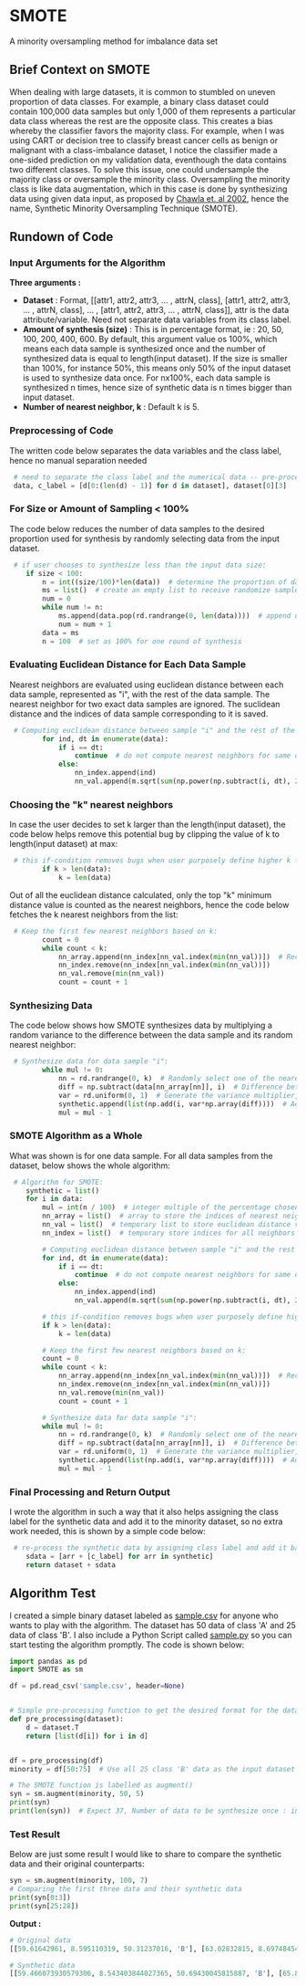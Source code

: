# SMOTE
A minority oversampling method for imbalance data set

## Brief Context on SMOTE
When dealing with large datasets, it is common to stumbled on uneven proportion of data classes. For example, a binary class dataset could contain 100,000 data samples but only 1,000 of them represents a particular data class whereas the rest are the opposite class. This creates a bias whereby the classifier favors the majority class. For example, when I was using CART or decision tree to classify breast cancer cells as benign or malignant with a class-imbalance dataset, I notice the classifier made a one-sided prediction on my validation data, eventhough the data contains two different classes. To solve this issue, one could undersample the majority class or oversample the minority class. Oversampling the minority class is like data augmentation, which in this case is done by synthesizing data using given data input, as proposed by [Chawla et. al 2002](https://arxiv.org/pdf/1106.1813.pdf), hence the name, Synthetic Minority Oversampling Technique (SMOTE).

## Rundown of Code

### Input Arguments for the Algorithm
**Three arguments :**
- **Dataset** : Format, [[attr1, attr2, attr3, ... , attrN, class], [attr1, attr2, attr3, ... , attrN, class], ... , [attr1, attr2, attr3, ... , attrN, class]], attr is the data attribute/variable. Need not separate data variables from its class label.
- **Amount of synthesis (size)** : This is in percentage format, ie : 20, 50, 100, 200, 400, 600. By default, this argument value os 100%, which means each data sample is synthesized once and the number of synthesized data is equal to length(input dataset). If the size is smaller than 100%, for instance 50%, this means only 50% of the input dataset is used to synthesize data once. For nx100%, each data sample is synthesized n times, hence size of synthetic data is n times bigger than input dataset.
- **Number of nearest neighbor, k** : Default k is 5.

### Preprocessing of Code
The written code below separates the data variables and the class label, hence no manual separation needed
``` Python
 # need to separate the class label and the numerical data -- pre-processing stage:
 data, c_label = [d[0:(len(d) - 1)] for d in dataset], dataset[0][3]
```

### For Size or Amount of Sampling < 100%
The code below reduces the number of data samples to the desired proportion used for synthesis by randomly selecting data from the input dataset. 
``` Python
 # if user chooses to synthesize less than the input data size:
    if size < 100:
        n = int((size/100)*len(data))  # determine the proportion of data samples for synthesis, no rounding needed
        ms = list()  # create an empty list to receive randomize samples of defined amount
        num = 0
        while num != n:
            ms.append(data.pop(rd.randrange(0, len(data))))  # append data samples and remove them to prevent duplicates
            num = num + 1
        data = ms
        n = 100  # set as 100% for one round of synthesis
```
### Evaluating Euclidean Distance for Each Data Sample
Nearest neighbors are evaluated using euclidean distance between each data sample, represented as "i", with the rest of the data sample. The nearest neighbor for two exact data samples are ignored. The suclidean distance and the indices of data sample corresponding to it is saved.
``` Python
 # Computing euclidean distance between sample "i" and the rest of the data samples:
        for ind, dt in enumerate(data):
            if i == dt:
                continue  # do not compute nearest neighbors for same data
            else:
                nn_index.append(ind)
                nn_val.append(m.sqrt(sum(np.power(np.subtract(i, dt), 2))))
```

### Choosing the "k" nearest neighbors
In case the user decides to set k larger than the length(input dataset), the code below helps remove this potential bug by clipping the value of k to length(input dataset) at max:
``` Python
 # this if-condition removes bugs when user purposely define higher k than the available data samples:
        if k > len(data):
            k = len(data)
```
Out of all the euclidean distance calculated, only the top "k" minimum distance value is counted as the nearest neighbors, hence the code below fetches the k nearest neighbors from the list:
``` Python
 # Keep the first few nearest neighbors based on k:
        count = 0
        while count < k:
            nn_array.append(nn_index[nn_val.index(min(nn_val))])  # Record the indices corresponding to nearest neighbor
            nn_index.remove(nn_index[nn_val.index(min(nn_val))])
            nn_val.remove(min(nn_val))
            count = count + 1
```

### Synthesizing Data
The code below shows how SMOTE synthesizes data by multiplying a random variance to the difference between the data sample and its random nearest neighbor:
``` Python
 # Synthesize data for data sample "i":
        while mul != 0:
            nn = rd.randrange(0, k)  # Randomly select one of the nearest neighbor, integer type
            diff = np.subtract(data[nn_array[nn]], i)  # Difference between two closely related samples
            var = rd.uniform(0, 1)  # Generate the variance multiplier, float type
            synthetic.append(list(np.add(i, var*np.array(diff))))  # Add sample i with variance vector
            mul = mul - 1
```

### SMOTE Algorithm as a Whole
What was shown is for one data sample. For all data samples from the dataset, below shows the whole algorithm:
``` Python
 # Algorithm for SMOTE:
    synthetic = list()
    for i in data:
        mul = int(n / 100)  # integer multiple of the percentage chosen
        nn_array = list()  # array to store the indices of nearest neighbors for sample "i"
        nn_val = list()  # temporary list to store euclidean distance value for future comparison
        nn_index = list()  # temporary store indices for all neighbors of sample "i"

        # Computing euclidean distance between sample "i" and the rest of the data samples:
        for ind, dt in enumerate(data):
            if i == dt:
                continue  # do not compute nearest neighbors for same data
            else:
                nn_index.append(ind)
                nn_val.append(m.sqrt(sum(np.power(np.subtract(i, dt), 2))))

        # this if-condition removes bugs when user purposely define higher k than the available data samples:
        if k > len(data):
            k = len(data)

        # Keep the first few nearest neighbors based on k:
        count = 0
        while count < k:
            nn_array.append(nn_index[nn_val.index(min(nn_val))])  # Record the indices corresponding to nearest neighbor
            nn_index.remove(nn_index[nn_val.index(min(nn_val))])
            nn_val.remove(min(nn_val))
            count = count + 1

        # Synthesize data for data sample "i":
        while mul != 0:
            nn = rd.randrange(0, k)  # Randomly select one of the nearest neighbor, integer type
            diff = np.subtract(data[nn_array[nn]], i)  # Difference between two closely related samples
            var = rd.uniform(0, 1)  # Generate the variance multiplier, float type
            synthetic.append(list(np.add(i, var*np.array(diff))))  # Add sample i with variance vector
            mul = mul - 1
```

### Final Processing and Return Output
I wrote the algorithm in such a way that it also helps assigning the class label for the synthetic data and add it to the minority dataset, so no extra work needed, this is shown by a simple code below:
``` Python
 # re-process the synthetic data by assigning class label and add it back to main dataset:
    sdata = [arr + [c_label] for arr in synthetic]
    return dataset + sdata
```

## Algorithm Test
I created a simple binary dataset labeled as [sample.csv](https://github.com/TzeLun/SMOTE/blob/master/sample.csv) for anyone who wants to play with the algorithm. The dataset has 50 data of class 'A' and 25 data of class 'B'. I also include a Python Script called [sample.py](https://github.com/TzeLun/SMOTE/blob/master/sample.py) so you can start testing the algorithm promptly. The code is shown below:
``` Python
import pandas as pd
import SMOTE as sm

df = pd.read_csv('sample.csv', header=None)


# Simple pre-processing function to get the desired format for the dataset
def pre_processing(dataset):
    d = dataset.T
    return [list(d[i]) for i in d]


df = pre_processing(df)
minority = df[50:75]  # Use all 25 class 'B' data as the input dataset

# The SMOTE function is labelled as augment()
syn = sm.augment(minority, 50, 5)
print(syn)
print(len(syn))  # Expect 37, Number of data to be synthesize once : int(0.5*25) = 12. 
```

### Test Result
Below are just some result I would like to share to compare the synthetic data and their original counterparts:
``` Python
syn = sm.augment(minority, 100, 7)
# Comparing the first three data and their synthetic data
print(syn[0:3])
print(syn[25:28])
```
**Output :**
``` Python
# Original data
[[59.61642961, 8.595110319, 50.31237016, 'B'], [63.02832815, 8.697484548, 50.47710068, 'B'], [56.51687181, 8.185672353, 55.06152713, 'B']]

# Synthetic data
[[59.466073930579306, 8.543403844027365, 50.69430045815887, 'B'], [65.83293422613062, 8.208685479392788, 53.343374315915824, 'B'], [56.393525779457946, 8.27611909724483, 54.80230749914403, 'B']]
```
